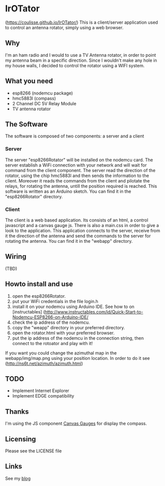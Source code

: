 # IrOTator
(https://coulisse.github.io/IrOTator/)
This is a client/server application used to control an antenna rotator, simply using a web browser.

## Why
I'm an ham radio and I would to use a TV Antenna rotator, in order to point my antenna beam in a specific direction.
Since I wouldn't make any hole in my house walls, I decided to control the rotator using a WIFI system.

## What you need
- esp8266 (nodemcu package)
- hmc5883l (compass)
- 2 Channel DC 5V Relay Module
- TV antenna rotator

## The Software
The software is composed of two components: a server and a client

### Server
The server "esp8266Rotator" will be installed on the nodemcu card. The server establish a WiFi connection with your network and will wait for command from the client component.
The server read the direction of the rotator, using the chip hmc5883l and then sends the information to the client. Moreover it reads the commands from the client and pilotate the relays, for rotating the antenna, untill the position required is reached.
This software is written as an Arduino sketch.
You can find it in the "esp8266Rotator" directory.

### Client
The client is a web based application. Its consists of an html, a control javascript and a canvas gauge js. There is also a main.css in order to give a look to the application.
This application connects to the server, receive from it the direction of the antenna and send the commands to the server for rotating the antenna.
You can find it in the "webapp" directory.

## Wiring
(TBD)

## Howto install and use
1) open the esp8266Rotator.
2) put your WiFi credentials in the file login.h
3) install it on your nodemcu using Arduino IDE. See how to on [instructables] (http://www.instructables.com/id/Quick-Start-to-Nodemcu-ESP8266-on-Arduino-IDE/
4) check the ip address of the nodemcu.
5) copy the "weapp" directory in your preferred directory.
6) open the rotator.html with your preferred browser.
7) put the ip address of the nodemcu in the connection string, then connect to the rotoator and play with it!

If you want you could change the azimuthal map in the webapp/img/map.png using your position location. In order to do it see (http://ns6t.net/azimuth/azimuth.html)


## TODO
- Implement Internet Explorer
- Implement EDGE compatibility

## Thanks
I'm using the JS component [Canvas Gauges](https://canvas-gauges.com/) for display the compass.

## Licensing
Please see the LICENSE file

## Links
See my [blog](http://iu1bow.blogspot.it/)
